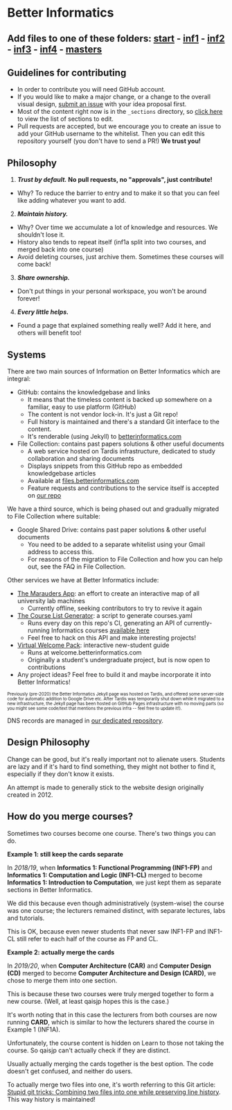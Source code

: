 # Better Informatics

## Add files to one of these folders: [start](https://github.com/compsoc-edinburgh/betterinformatics/tree/master/_sections/start) - [inf1](https://github.com/compsoc-edinburgh/betterinformatics/tree/master/_sections/inf1) - [inf2](https://github.com/compsoc-edinburgh/betterinformatics/tree/master/_sections/inf2) - [inf3](https://github.com/compsoc-edinburgh/betterinformatics/tree/master/_sections/inf3) - [inf4](https://github.com/compsoc-edinburgh/betterinformatics/tree/master/_sections/inf4) - [masters](https://github.com/compsoc-edinburgh/betterinformatics/tree/master/_sections/masters)

## Guidelines for contributing

- In order to contribute you will need GitHub account.
- If you would like to make a major change, or a change to the overall visual design, [submit an issue](https://github.com/compsoc-edinburgh/betterinformatics/issues/new) with your idea proposal first.
- Most of the content right now is in the `_sections` directory, so [click here](https://github.com/compsoc-edinburgh/betterinformatics/tree/master/_sections) to view the list of sections to edit.
- Pull requests are accepted, but we encourage you to create an issue to add your GitHub username to the whitelist. Then you can edit this repository yourself (you don't have to send a PR!) **We trust you!**

## Philosophy

1. **_Trust by default._ No pull requests, no "approvals", just contribute!**
  - Why? To reduce the barrier to entry and to make it so that you can feel like adding whatever you want to add.
2. **_Maintain history._**
  - Why? Over time we accumulate a lot of knowledge and resources. We shouldn't lose it.
  - History also tends to repeat itself (inf1a split into two courses, and merged back into one course)
  - Avoid deleting courses, just archive them. Sometimes these courses will come back!
3. **_Share ownership._**
  - Don't put things in your personal workspace, you won't be around forever!
4. **_Every little helps._**
  - Found a page that explained something really well? Add it here, and others will benefit too!

## Systems

There are two main sources of Information on Better Informatics which are integral:

- GitHub: contains the knowledgebase and links
  - It means that the timeless content is backed up somewhere on a familiar, easy to use platform (GitHub)
  - The content is not vendor lock-in. It's just a Git repo!
  - Full history is maintained and there's a standard Git interface to the content.
  - It's renderable (using Jekyll) to [betterinformatics.com](https://betterinformatics.com)
- File Collection: contains past papers solutions & other useful documents
  - A web service hosted on Tardis infrastructure, dedicated to study collaboration and sharing documents
  - Displays snippets from this GitHub repo as embedded knowledgebase articles
  - Available at [files.betterinformatics.com](https://files.betterinformatics.com)
  - Feature requests and contributions to the service itself is accepted on [our repo](https://git.tardisproject.uk/betterinformatics/edinburgh-community-solutions)

We have a third source, which is being phased out and gradually migrated to File Collection where suitable:

- Google Shared Drive: contains past paper solutions & other useful documents
  - You need to be added to a separate whitelist using your Gmail address to access this.
  - For reasons of the migration to File Collection and how you can help out, see the FAQ in File Collection.

Other services we have at Better Informatics include:

- [The Marauders App](https://github.com/compsoc-edinburgh/mapp): an effort to create an interactive map of all university lab machines
  - Currently offline, seeking contributors to try to revive it again
- [The Course List Generator](https://github.com/compsoc-edinburgh/bi-app/tree/master/courses.yaml): a script to generate courses.yaml
  - Runs every day on this repo's CI, generating an API of currently-running Informatics courses [available here](https://betterinformatics.com/courses.json)
  - Feel free to hack on this API and make interesting projects! 
- [Virtual Welcome Pack](https://github.com/compsoc-edinburgh/bi-welcome): interactive new-student guide
  - Runs at welcome.betterinformatics.com
  - Originally a student's undergraduate project, but is now open to contributions
- Any project ideas? Feel free to build it and maybe incorporate it into Better Informatics!

<sup><sub>Previously (pre-2020) the Better Informatics Jekyll page was hosted on Tardis, and offered some server-side code for automatic addition to Google Drive etc. After Tardis was temporarily shut down while it migrated to a new infrastructure, the Jekyll page has been hosted on GitHub Pages infrastructure with no moving parts (so you might see some code/text that mentions the previous infra -- feel free to update it!).</sub></sup>

DNS records are managed in [our dedicated repository](https://github.com/compsoc-edinburgh/betterinformatics-dns).

## Design Philosophy

Change can be good, but it's really important not to alienate users. Students are lazy and if it's hard to find something, they might not bother to find it, especially if they don't know it exists.

An attempt is made to generally stick to the website design originally created in 2012.

## How do you merge courses?

Sometimes two courses become one course. There's two things you can do.

**Example 1: still keep the cards separate**

In _2018/19_, when **Informatics 1: Functional Programming (INF1-FP)** and **Informatics 1: Computation and Logic (INF1-CL)** merged to become **Informatics 1: Introduction to Computation**, we just kept them as separate sections in Better Informatics.

We did this because even though administratively (system-wise) the course was one course; the lecturers remained distinct, with separate lectures, labs and tutorials.

This is OK, because even newer students that never saw INF1-FP and INF1-CL still refer to each half of the course as FP and CL.

**Example 2: actually merge the cards**

In _2019/20_, when **Computer Architecture (CAR)** and **Computer Design (CD)** merged to become **Computer Architecture and Design (CARD)**, we chose to merge them into one section.

This is because these two courses were truly merged together to form a new course. (Well, at least qaisjp hopes this is the case.)

It's worth noting that in this case the lecturers from both courses are now running **CARD**, which is similar to how the lecturers shared the course in Example 1 (INF1A).

Unfortunately, the course content is hidden on Learn to those not taking the course. So qaisjp can't actually check if they are distinct.

Usually actually merging the cards together is the best option. The code doesn't get confused, and neither do users.

To actually merge two files into one, it's worth referring to this Git article: [Stupid git tricks: Combining two files into one while preserving line history]. This way history is maintained!

[Stupid git tricks: Combining two files into one while preserving line history]: https://devblogs.microsoft.com/oldnewthing/20190514-00/?p=102493
